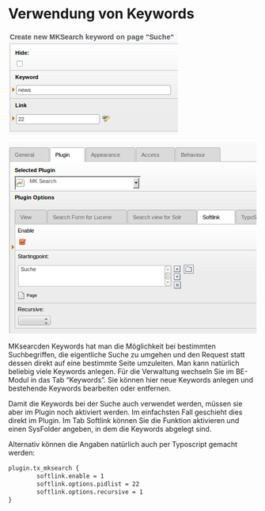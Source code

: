 Verwendung von Keywords
=======================

![image](../../Images/manual_html_m4b4b3322.png)

![image](../../Images/manual_html_6e866f89.png)

MKsearcden Keywords hat man die Möglichkeit bei bestimmten Suchbegriffen, die eigentliche Suche zu umgehen und den Request statt dessen direkt auf eine bestimmte Seite umzuleiten. Man kann natürlich beliebig viele Keywords anlegen. Für die Verwaltung wechseln Sie im BE-Modul in das Tab “Keywords”. Sie können hier neue Keywords anlegen und bestehende Keywords bearbeiten oder entfernen.

Damit die Keywords bei der Suche auch verwendet werden, müssen sie aber im Plugin noch aktiviert werden. Im einfachsten Fall geschieht dies direkt im Plugin. Im Tab Softlink können Sie die Funktion aktivieren und einen SysFolder angeben, in dem die Keywords abgelegt sind.

Alternativ können die Angaben natürlich auch per Typoscript gemacht werden:

    plugin.tx_mksearch {
            softlink.enable = 1
            softlink.options.pidlist = 22
            softlink.options.recursive = 1
    }
